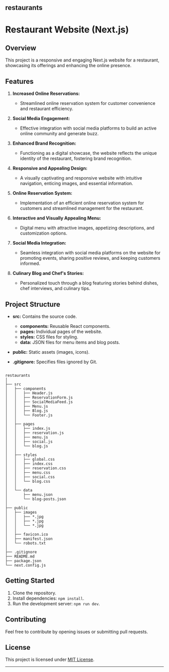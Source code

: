 ## restaurants

# Restaurant Website (Next.js)

## Overview

This project is a responsive and engaging Next.js website for a restaurant, showcasing its offerings and enhancing the online presence.

## Features

1. **Increased Online Reservations:**
   - Streamlined online reservation system for customer convenience and restaurant efficiency.

2. **Social Media Engagement:**
   - Effective integration with social media platforms to build an active online community and generate buzz.

3. **Enhanced Brand Recognition:**
   - Functioning as a digital showcase, the website reflects the unique identity of the restaurant, fostering brand recognition.

4. **Responsive and Appealing Design:**
   - A visually captivating and responsive website with intuitive navigation, enticing images, and essential information.

5. **Online Reservation System:**
   - Implementation of an efficient online reservation system for customers and streamlined management for the restaurant.

6. **Interactive and Visually Appealing Menu:**
   - Digital menu with attractive images, appetizing descriptions, and customization options.

7. **Social Media Integration:**
   - Seamless integration with social media platforms on the website for promoting events, sharing positive reviews, and keeping customers informed.

8. **Culinary Blog and Chef's Stories:**
   - Personalized touch through a blog featuring stories behind dishes, chef interviews, and culinary tips.

## Project Structure

- **src:** Contains the source code.
  - **components:** Reusable React components.
  - **pages:** Individual pages of the website.
  - **styles:** CSS files for styling.
  - **data:** JSON files for menu items and blog posts.

- **public:** Static assets (images, icons).

- **.gitignore:** Specifies files ignored by Git.


```

restaurants
│
├── src
│   ├── components
│   │   ├── Header.js
│   │   ├── ReservationForm.js
│   │   ├── SocialMediaFeed.js
│   │   ├── Menu.js
│   │   ├── Blog.js
│   │   └── Footer.js
│   │
│   ├── pages
│   │   ├── index.js
│   │   ├── reservation.js
│   │   ├── menu.js
│   │   ├── social.js
│   │   └── blog.js
│   │
│   ├── styles
│   │   ├── global.css
│   │   ├── index.css
│   │   ├── reservation.css
│   │   ├── menu.css
│   │   ├── social.css
│   │   └── blog.css
│   │
│   └── data
│       ├── menu.json
│       └── blog-posts.json
│
├── public
│   ├── images
│   │   ├── *.jpg
│   │   ├── *.jpg
│   │   └── *.jpg
│   │
│   ├── favicon.ico
│   ├── manifest.json
│   └── robots.txt
│
├── .gitignore
├── README.md
├── package.json
└── next.config.js

```




## Getting Started

1. Clone the repository.
2. Install dependencies: `npm install`.
3. Run the development server: `npm run dev`.

## Contributing

Feel free to contribute by opening issues or submitting pull requests.

## License

This project is licensed under [MIT License](LICENSE).

---






